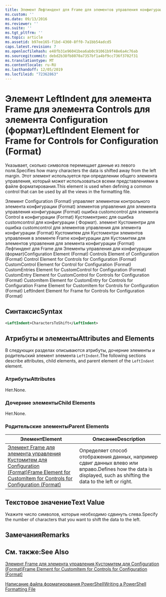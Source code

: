 ```yaml
---
title: Элемент Лефтиндент для Frame для элементов управления конфигурации (Format) | Документация Майкрософт
ms.custom: ''
ms.date: 09/13/2016
ms.reviewer: ''
ms.suite: ''
ms.tgt_pltfrm: ''
ms.topic: article
ms.assetid: b97ee165-f1bd-4360-8ff0-7a1bb54adcd5
caps.latest.revision: 7
ms.openlocfilehash: e48fb31e96041bea6ab0c91061b9f48e6a4c76ab
ms.sourcegitcommit: debd2b38fb8070a7357bf1a4bf9cc736f3702f31
ms.translationtype: MT
ms.contentlocale: ru-RU
ms.lasthandoff: 12/05/2019
ms.locfileid: "72362863"
---
```

# <a name="leftindent-element-for-frame-for-controls-for-configuration-format"></a><span data-ttu-id="51518-102">Элемент LeftIndent для элемента Frame для элемента Controls для элемента Configuration (формат)</span><span class="sxs-lookup"><span data-stu-id="51518-102">LeftIndent Element for Frame for Controls for Configuration (Format)</span></span>

<span data-ttu-id="51518-103">Указывает, сколько символов перемещает данные из левого поля.</span><span class="sxs-lookup"><span data-stu-id="51518-103">Specifies how many characters the data is shifted away from the left margin.</span></span> <span data-ttu-id="51518-104">Этот элемент используется при определении общего элемента управления, который может использоваться всеми представлениями в файле форматирования.</span><span class="sxs-lookup"><span data-stu-id="51518-104">This element is used when defining a common control that can be used by all the views in the formatting file.</span></span>

<span data-ttu-id="51518-105">Элемент Configuration (Format) управляет элементом контрольного элемента конфигурации (Format) элементов управления для элемента управления конфигурации (Format) ошибка customcontrol для элемента Control в конфигурации (Format) Кустоментриес для ошибка customcontrol для конфигурации ( Формат). элемент Кустоментри для ошибка customcontrol для элементов управления для элемента конфигурации (Format) Кустомитем для Кустоментри элементов управления в элементе Frame конфигурации для Кустомитем для элементов управления для элемента конфигурации (Format) Лефтиндент для Frame для Элементы управления для конфигурации (формат)</span><span class="sxs-lookup"><span data-stu-id="51518-105">Configuration Element (Format) Controls Element of Configuration (Format) Control Element for Controls for Configuration (Format) CustomControl Element for Control for Configuration (Format) CustomEntries Element for CustomControl for Configuration (Format) CustomEntry Element for CustomControl for Controls for Configuration (Format) CustomItem Element for CustomEntry for Controls for Configuration Frame Element for CustomItem for Controls for Configuration (Format) LeftIndent Element for Frame for Controls for Configuration (Format)</span></span>

## <a name="syntax"></a><span data-ttu-id="51518-106">Синтаксис</span><span class="sxs-lookup"><span data-stu-id="51518-106">Syntax</span></span>

```xml
<LeftIndent>CharactersToShift</LeftIndent>
```

## <a name="attributes-and-elements"></a><span data-ttu-id="51518-107">Атрибуты и элементы</span><span class="sxs-lookup"><span data-stu-id="51518-107">Attributes and Elements</span></span>

<span data-ttu-id="51518-108">В следующих разделах описываются атрибуты, дочерние элементы и родительский элемент элемента `LeftIndent`.</span><span class="sxs-lookup"><span data-stu-id="51518-108">The following sections describe attributes, child elements, and parent element of the `LeftIndent` element.</span></span>

### <a name="attributes"></a><span data-ttu-id="51518-109">Атрибуты</span><span class="sxs-lookup"><span data-stu-id="51518-109">Attributes</span></span>

<span data-ttu-id="51518-110">Нет.</span><span class="sxs-lookup"><span data-stu-id="51518-110">None.</span></span>

### <a name="child-elements"></a><span data-ttu-id="51518-111">Дочерние элементы</span><span class="sxs-lookup"><span data-stu-id="51518-111">Child Elements</span></span>

<span data-ttu-id="51518-112">Нет.</span><span class="sxs-lookup"><span data-stu-id="51518-112">None.</span></span>

### <a name="parent-elements"></a><span data-ttu-id="51518-113">Родительские элементы</span><span class="sxs-lookup"><span data-stu-id="51518-113">Parent Elements</span></span>

|<span data-ttu-id="51518-114">Элемент</span><span class="sxs-lookup"><span data-stu-id="51518-114">Element</span></span>|<span data-ttu-id="51518-115">Описание</span><span class="sxs-lookup"><span data-stu-id="51518-115">Description</span></span>|
|-------------|-----------------|
|[<span data-ttu-id="51518-116">Элемент Frame для элемента управления Кустомитем для Configuration (Format)</span><span class="sxs-lookup"><span data-stu-id="51518-116">Frame Element for CustomItem for Controls for Configuration (Format)</span></span>](./frame-element-for-customitem-for-controls-for-configuration-format.md)|<span data-ttu-id="51518-117">Определяет способ отображения данных, например сдвиг данных влево или вправо.</span><span class="sxs-lookup"><span data-stu-id="51518-117">Defines how the data is displayed, such as shifting the data to the left or right.</span></span>|

## <a name="text-value"></a><span data-ttu-id="51518-118">Текстовое значение</span><span class="sxs-lookup"><span data-stu-id="51518-118">Text Value</span></span>

<span data-ttu-id="51518-119">Укажите число символов, которые необходимо сдвинуть слева.</span><span class="sxs-lookup"><span data-stu-id="51518-119">Specify the number of characters that you want to shift the data to the left.</span></span>

## <a name="remarks"></a><span data-ttu-id="51518-120">Замечания</span><span class="sxs-lookup"><span data-stu-id="51518-120">Remarks</span></span>

## <a name="see-also"></a><span data-ttu-id="51518-121">См. также:</span><span class="sxs-lookup"><span data-stu-id="51518-121">See Also</span></span>

[<span data-ttu-id="51518-122">Элемент Frame для элемента управления Кустомитем для Configuration (Format)</span><span class="sxs-lookup"><span data-stu-id="51518-122">Frame Element for CustomItem for Controls for Configuration (Format)</span></span>](./frame-element-for-customitem-for-controls-for-configuration-format.md)

[<span data-ttu-id="51518-123">Написание файла форматирования PowerShell</span><span class="sxs-lookup"><span data-stu-id="51518-123">Writing a PowerShell Formatting File</span></span>](./writing-a-powershell-formatting-file.md)
